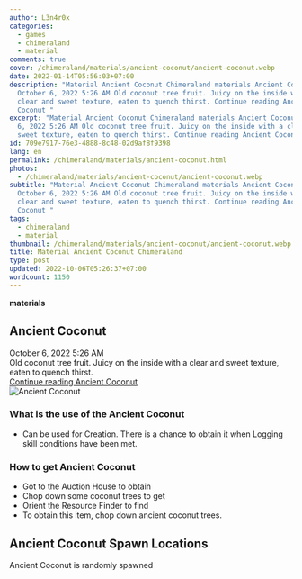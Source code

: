 ```yaml
---
author: L3n4r0x
categories:
  - games
  - chimeraland
  - material
comments: true
cover: /chimeraland/materials/ancient-coconut/ancient-coconut.webp
date: 2022-01-14T05:56:03+07:00
description: "Material Ancient Coconut Chimeraland materials Ancient Coconut
  October 6, 2022 5:26 AM Old coconut tree fruit. Juicy on the inside with a
  clear and sweet texture, eaten to quench thirst. Continue reading Ancient
  Coconut "
excerpt: "Material Ancient Coconut Chimeraland materials Ancient Coconut October
  6, 2022 5:26 AM Old coconut tree fruit. Juicy on the inside with a clear and
  sweet texture, eaten to quench thirst. Continue reading Ancient Coconut "
id: 709e7917-76e3-4888-8c48-02d9af8f9398
lang: en
permalink: /chimeraland/materials/ancient-coconut.html
photos:
  - /chimeraland/materials/ancient-coconut/ancient-coconut.webp
subtitle: "Material Ancient Coconut Chimeraland materials Ancient Coconut
  October 6, 2022 5:26 AM Old coconut tree fruit. Juicy on the inside with a
  clear and sweet texture, eaten to quench thirst. Continue reading Ancient
  Coconut "
tags:
  - chimeraland
  - material
thumbnail: /chimeraland/materials/ancient-coconut/ancient-coconut.webp
title: Material Ancient Coconut Chimeraland
type: post
updated: 2022-10-06T05:26:37+07:00
wordcount: 1150
---
```


<link
  rel="stylesheet"
  href="https://rawcdn.githack.com/dimaslanjaka/Web-Manajemen/870a349/css/bootstrap-5-3-0-alpha3-wrapper.css"
/>
<section id="bootstrap-wrapper">
  <div data-bs-theme="dark">
    <div
      class="row g-0 border rounded overflow-hidden flex-md-row mb-4 shadow-sm position-relative bg-dark text-light"
    >
      <div class="col p-4 d-flex flex-column position-static">
        <strong class="d-inline-block mb-2 text-success">materials</strong>
        <h2 class="mb-0">Ancient Coconut</h2>
        <div class="mb-1 text-muted">October 6, 2022 5:26 AM</div>
        <div class="mb-2 border p-1">
          Old coconut tree fruit. Juicy on the inside with a clear and sweet
          texture, eaten to quench thirst.
        </div>
        <a
          href="/chimeraland/materials/ancient-coconut.html"
          class="stretched-link d-none text-primary"
          >Continue reading Ancient Coconut</a
        >
      </div>
      <div class="col-auto d-none d-md-block d-lg-block">
        <img
          src="https://www.webmanajemen.com/chimeraland/materials/ancient-coconut/ancient-coconut.webp"
          alt="Ancient Coconut"
        />
      </div>
    </div>
    <div class="row">
      <div class="col-lg-6 col-12 mb-2">
        <div class="card">
          <div class="card-body">
            <h3 class="card-title">What is the use of the Ancient Coconut</h3>
            <div class="card-text">
              <ul>
                <li>
                  Can be used for Creation. There is a chance to obtain it when
                  Logging skill conditions have been met.
                </li>
              </ul>
            </div>
          </div>
        </div>
      </div>
      <div class="col-lg-6 col-12 mb-2">
        <div class="card">
          <div class="card-body">
            <h3 class="card-title">How to get Ancient Coconut</h3>
            <div class="card-text">
              <ul>
                <li>Got to the Auction House to obtain</li>
                <li>Chop down some coconut trees to get</li>
                <li>Orient the Resource Finder to find</li>
                <li>To obtain this item, chop down ancient coconut trees.</li>
              </ul>
            </div>
          </div>
        </div>
      </div>
      <div class="col-12 mb-2">
        <h2>Ancient Coconut Spawn Locations</h2>
        <p>Ancient Coconut is randomly spawned</p>
      </div>
    </div>
  </div>
</section>